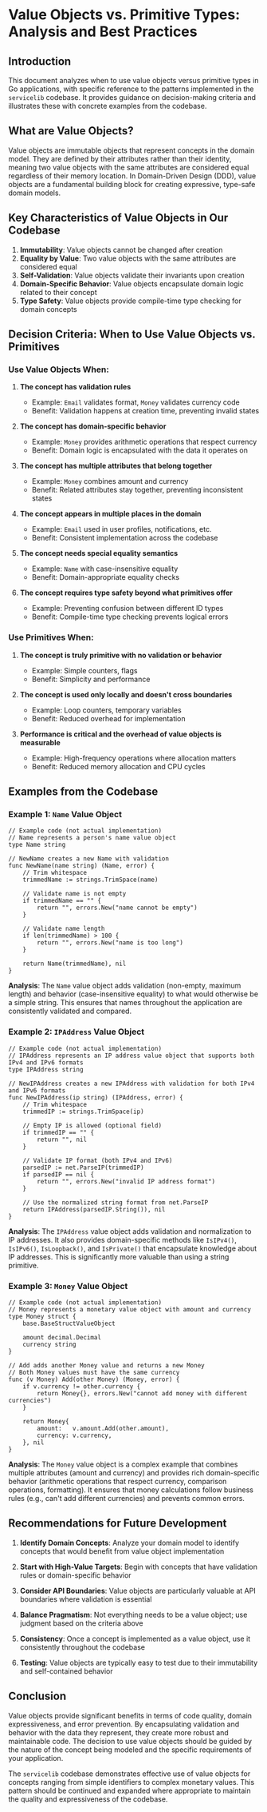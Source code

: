 # Value Objects vs. Primitive Types: Analysis and Best Practices

## Introduction

This document analyzes when to use value objects versus primitive types in Go applications, with specific reference to the patterns implemented in the `servicelib` codebase. It provides guidance on decision-making criteria and illustrates these with concrete examples from the codebase.

## What are Value Objects?

Value objects are immutable objects that represent concepts in the domain model. They are defined by their attributes rather than their identity, meaning two value objects with the same attributes are considered equal regardless of their memory location. In Domain-Driven Design (DDD), value objects are a fundamental building block for creating expressive, type-safe domain models.

## Key Characteristics of Value Objects in Our Codebase

1. **Immutability**: Value objects cannot be changed after creation
2. **Equality by Value**: Two value objects with the same attributes are considered equal
3. **Self-Validation**: Value objects validate their invariants upon creation
4. **Domain-Specific Behavior**: Value objects encapsulate domain logic related to their concept
5. **Type Safety**: Value objects provide compile-time type checking for domain concepts

## Decision Criteria: When to Use Value Objects vs. Primitives

### Use Value Objects When:

1. **The concept has validation rules**
   - Example: `Email` validates format, `Money` validates currency code
   - Benefit: Validation happens at creation time, preventing invalid states

2. **The concept has domain-specific behavior**
   - Example: `Money` provides arithmetic operations that respect currency
   - Benefit: Domain logic is encapsulated with the data it operates on

3. **The concept has multiple attributes that belong together**
   - Example: `Money` combines amount and currency
   - Benefit: Related attributes stay together, preventing inconsistent states

4. **The concept appears in multiple places in the domain**
   - Example: `Email` used in user profiles, notifications, etc.
   - Benefit: Consistent implementation across the codebase

5. **The concept needs special equality semantics**
   - Example: `Name` with case-insensitive equality
   - Benefit: Domain-appropriate equality checks

6. **The concept requires type safety beyond what primitives offer**
   - Example: Preventing confusion between different ID types
   - Benefit: Compile-time type checking prevents logical errors

### Use Primitives When:

1. **The concept is truly primitive with no validation or behavior**
   - Example: Simple counters, flags
   - Benefit: Simplicity and performance

2. **The concept is used only locally and doesn't cross boundaries**
   - Example: Loop counters, temporary variables
   - Benefit: Reduced overhead for implementation

3. **Performance is critical and the overhead of value objects is measurable**
   - Example: High-frequency operations where allocation matters
   - Benefit: Reduced memory allocation and CPU cycles

## Examples from the Codebase

### Example 1: `Name` Value Object

```
// Example code (not actual implementation)
// Name represents a person's name value object
type Name string

// NewName creates a new Name with validation
func NewName(name string) (Name, error) {
    // Trim whitespace
    trimmedName := strings.TrimSpace(name)

    // Validate name is not empty
    if trimmedName == "" {
        return "", errors.New("name cannot be empty")
    }

    // Validate name length
    if len(trimmedName) > 100 {
        return "", errors.New("name is too long")
    }

    return Name(trimmedName), nil
}
```

**Analysis**: The `Name` value object adds validation (non-empty, maximum length) and behavior (case-insensitive equality) to what would otherwise be a simple string. This ensures that names throughout the application are consistently validated and compared.

### Example 2: `IPAddress` Value Object

```
// Example code (not actual implementation)
// IPAddress represents an IP address value object that supports both IPv4 and IPv6 formats
type IPAddress string

// NewIPAddress creates a new IPAddress with validation for both IPv4 and IPv6 formats
func NewIPAddress(ip string) (IPAddress, error) {
    // Trim whitespace
    trimmedIP := strings.TrimSpace(ip)

    // Empty IP is allowed (optional field)
    if trimmedIP == "" {
        return "", nil
    }

    // Validate IP format (both IPv4 and IPv6)
    parsedIP := net.ParseIP(trimmedIP)
    if parsedIP == nil {
        return "", errors.New("invalid IP address format")
    }

    // Use the normalized string format from net.ParseIP
    return IPAddress(parsedIP.String()), nil
}
```

**Analysis**: The `IPAddress` value object adds validation and normalization to IP addresses. It also provides domain-specific methods like `IsIPv4()`, `IsIPv6()`, `IsLoopback()`, and `IsPrivate()` that encapsulate knowledge about IP addresses. This is significantly more valuable than using a string primitive.

### Example 3: `Money` Value Object

```
// Example code (not actual implementation)
// Money represents a monetary value object with amount and currency
type Money struct {
    base.BaseStructValueObject

    amount decimal.Decimal
    currency string
}

// Add adds another Money value and returns a new Money
// Both Money values must have the same currency
func (v Money) Add(other Money) (Money, error) {
    if v.currency != other.currency {
        return Money{}, errors.New("cannot add money with different currencies")
    }

    return Money{
        amount:   v.amount.Add(other.amount),
        currency: v.currency,
    }, nil
}
```

**Analysis**: The `Money` value object is a complex example that combines multiple attributes (amount and currency) and provides rich domain-specific behavior (arithmetic operations that respect currency, comparison operations, formatting). It ensures that money calculations follow business rules (e.g., can't add different currencies) and prevents common errors.

## Recommendations for Future Development

1. **Identify Domain Concepts**: Analyze your domain model to identify concepts that would benefit from value object implementation

2. **Start with High-Value Targets**: Begin with concepts that have validation rules or domain-specific behavior

3. **Consider API Boundaries**: Value objects are particularly valuable at API boundaries where validation is essential

4. **Balance Pragmatism**: Not everything needs to be a value object; use judgment based on the criteria above

5. **Consistency**: Once a concept is implemented as a value object, use it consistently throughout the codebase

6. **Testing**: Value objects are typically easy to test due to their immutability and self-contained behavior

## Conclusion

Value objects provide significant benefits in terms of code quality, domain expressiveness, and error prevention. By encapsulating validation and behavior with the data they represent, they create more robust and maintainable code. The decision to use value objects should be guided by the nature of the concept being modeled and the specific requirements of your application.

The `servicelib` codebase demonstrates effective use of value objects for concepts ranging from simple identifiers to complex monetary values. This pattern should be continued and expanded where appropriate to maintain the quality and expressiveness of the codebase.
